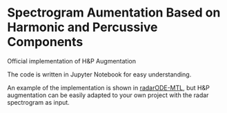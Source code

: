# Spectrogram Aumentation Based on Harmonic and Percussive Components

Official implementation of H&P Augmentation

The code is written in Jupyter Notebook for easy understanding.

An example of the implementation is shown in [radarODE-MTL](https://github.com/ZYY0844/radarODE-MTL), but H&P augmentation can be easily adapted to your own project with the radar spectrogram as input.